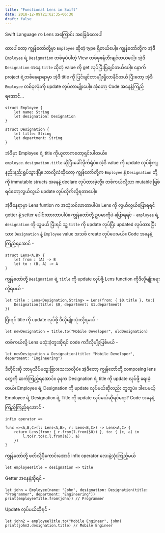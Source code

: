 ```yaml
---
title: "Functional Lens in Swift"
date: 2018-12-09T21:02:35+06:30
draft: false
---
```


Swift Language က Lens အကြောင်း အခြေခံလေးပါ

ထားပါတော့ ကျွန်တော်တို့မှာ `Employee` ဆိုတဲ့ type ရှိတယ်ပေါ့။ ကျွန်တော်တို့က အဲ့ဒီ `Employee` ရဲ့ `Designation` တစ်ခုပဲပါတဲ့ View တစ်ခုဖန်တီးချင်တယ်ပေါ့။ အဲ့ဒီ `Designation` ကနေ `title` ဆိုတဲ့ value ကို get လုပ်ပြီးပြချင်တယ်ပေါ့။ နောက် project ရဲ့တစ်နေရာရာမှာ အဲ့ဒီ title ကို ပြင်ချင်တာမျိုးရှိလာနိုင်တယ် ပြီးတော့ အဲ့ဒီ `Employee` တစ်ခုလုံးကို update လုပ်တာမျိုးပေါ့။ အဲ့တော့ Code အနေနဲ့ကြည့်ရအောင်...

```
struct Employee {
    let name: String
    let designation: Designation
}

struct Designation {
    let title: String
    let department: String
}
```
အဲဒီမှာ Employee ရဲ့  title ကိုယူတာကတော့ရှင်းပါတယ်။ `employee.designation.title` ဆိုပြီးခေါ်လိုက်ရုံပဲ။ အဲ့ဒီ value ကို update လုပ်ဖို့ကျနည်းနည်းရှုပ်သွားပြီ။ ဘာလို့လဲဆိုတော့ ကျွန်တော်တို့က `Employee` နဲ့ `Designation` တို့ကို immutable structs အနေနဲ့ declare လုပ်ထားခဲ့လို့။ တစ်ကယ်လို့သာ mutable ဖြစ်ရင်တော့လွယ်လွယ် update လုပ်လိုက်လို့ရတာပေါ့။

အဲ့ဒီနေရာမှာ Lens funtion က အသုံးဝင်လာတာပါပဲ။ Lens ကို လွယ်လွယ်ပြောရရင်
getter နဲ့ setter ပေါင်းထားတာပါပဲ။ ကျွန်တော်တို့ ဥပမာကိုပဲ ပြောရရင် - `employee` ရဲ့ `designation` ကို ယူမယ် ပြီးရင် သူ့ `title` ကို update လုပ်ပြီး updated လုပ်ထားပြီးသား `Designation` နဲ့ `Employee` value အသစ် create လုပ်ပေးမယ်။ Code အနေနဲ့ကြည့်ရအောင် - 

```
struct Lens<A,B> {
	let from : (A) -> B
	let to : (B, A) -> A
}
```
ကျွန်တော်တို့ `Designation` ရဲ့ `title` ကို update လုပ်ဖို့ Lens function ကိုဒီလိုမျိုးရေးလို့ရမယ် - 
```
let title : Lens<Designation,String> = Lens(from: { $0.title }, to:{
	Designation(title: $0, department: $1.department)
})
```
ပြီးရင် title ကို update လုပ်ဖို့ ဒီလိုမျိုးသုံးလို့ရမယ် - 
```
let newDesignation = title.to("Mobile Developer", oldDesignation)
```
တစ်ကယ်လို့ Lens မသုံးခဲ့ဘူးဆိုရင် code ကဒီလိုမျိုးဖြစ်မယ် -
```
let newDesignation = Designation(title: "Mobile Developer", department: "Engineering")
```
ဒီတိုင်းဆို ဘာမှသိပ်မထူးခြားသေးသလိုပဲ။ အဲ့ဒီတော့ ကျွန်တော်တို့ composing lens တွေကို ဆက်ကြည့်ရအောင်။ ခုနက Designation ရဲ့ title ကို update လုပ်ဖို့ ရေးခဲ့တယ်၊ Employee ရဲ့ Designation ကို update လုပ်မယ်ဆိုလည်း တူတူပဲ။ ဒါပေမယ့် Employee ရဲ့ Designation ရဲ့ Title ကို update လုပ်မယ်ဆိုရင်ရော? Code အနေနဲ့ကြည့်ကြည့်ရအောင် - 
```
infix operator =>

func =><A,B,C>(l: Lens<A,B>, r: Lens<B,C>) -> Lens<A,C> {
    return Lens(from: { r.from(l.from($0)) }, to: { (c, a) in
        l.to(r.to(c,l.from(a)), a)
    })
}
```
ကျွန်တော်တို့ ဖတ်လို့ပိုကောင်းအောင် infix operator လေးနဲ့သုံးကြည့်မယ်

```
let employeeTitle = designation => title
```
Getter အနေနဲ့ဆိုရင် - 
```
let john = Employee(name: "John", designation: Designation(title: "Programmer", department: "Engineering"))
print(employeeTitle.from(john)) // Programmer
```
Update လုပ်မယ်ဆိုရင် - 
```
let john2 = employeeTitle.to("Mobile Engineer", john)
print(john2.designation.title) // Mobile Engineer
```